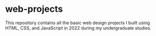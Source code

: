 # web-projects
This repository contains all the basic web design projects I built using HTML, CSS, and JavaScript in 2022 during my undergraduate studies.
